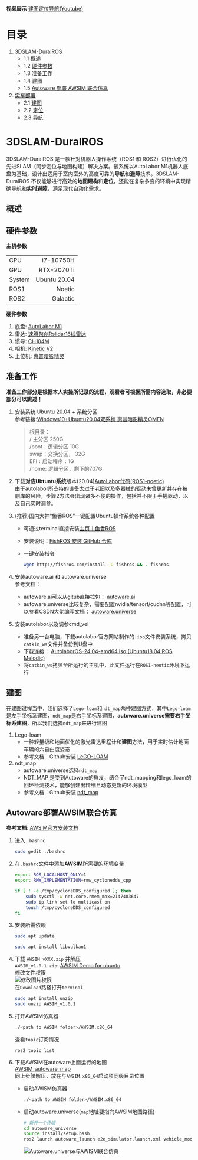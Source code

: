 **视频展示** [建图定位导航(Youtube)](https://www.youtube.com/watch?v=1bbiSgneRYA)
# 目录
1. [3DSLAM-DuralROS](#1-3dslam-duralros)
   - 1.1 [概述](#11-概述)
   - 1.2 [硬件参数](#12-硬件参数)
   - 1.3 [准备工作](#13-准备工作)
   - 1.4 [建图](#14-建图)
   - 1.5 [Autoware 部署 AWSIM 联合仿真](#15-autoware-部署-awsim联合仿真)
2. [实车部署](#2-实车部署)
   - 2.1 [建图](#21-实车建图)
   - 2.2 [定位](#22-实车定位)
   - 2.3 [导航](#23-实车导航)




# 3DSLAM-DuralROS
3DSLAM-DuralROS 是一款针对机器人操作系统（ROS1 和 ROS2）进行优化的先进SLAM（同步定位与地图构建）解决方案。该系统以AutoLabor M1机器人底盘为基础，设计出适用于室内室外的高度可靠的**导航**和**避障**技术。3DSLAM-DuralROS 不仅能够进行高效的**地图建构**和**定位**，还能在复杂多变的环境中实现精确导航和**实时避障**，满足现代自动化需求。

## 概述


## 硬件参数

**主机参数**

<table>
 <tr>
    <td>CPU</td>
    <td align="right">i7-10750H</td>
  </tr>
  <tr>
    <td>GPU</td>
    <td align="right">RTX-2070Ti</td>
  </tr>
  <tr>
    <td>System</td>
    <td align="right">Ubuntu 20.04</td>
  </tr>
  <tr>
    <td>ROS1</td>
    <td align="right">Noetic</td>
  </tr>
  <tr>
    <td>ROS2</td>
    <td align="right">Galactic</td>
  </tr>
</table>

**硬件参数**
1. 底盘: [AutoLabor M1](http://www.autolabor.com.cn/usedoc/m1/navigationKit/receivingGuide/inspection "AutoLabor底盘使用手册")
2. 雷达: [速腾聚创Rslidar16线雷达](https://gitee.com/xiaoxinslam/ros_rslidar "rslidar16-Gitee仓库")
3. 惯导: [CH104M](https://github.com/hipnuc/products/tree/master "hipnuc-CH104M-Github仓库")
4. 相机: [Kinetic V2](https://learn.microsoft.com/en-us/windows/apps/design/devices/kinect-for-windows "Kinetic V2 for windows")
5. 上位机: [惠普暗影精灵](https://www.omen.com/cn/zh/laptops.html "HP-OMEN官网")

## 准备工作
  **准备工作部分是根据本人实操所记录的流程，观看者可根据所需内容选取，非必要部分可以跳过！**
1. 安装系统 Ubuntu 20.04 + 系统分区</br>
   参考链接:[Windows10+Ubuntu20.04双系统 惠普暗影精灵OMEN](https://blog.csdn.net/Robert_Q/article/details/115842915)
      >根目录：</br> 
      / 主分区 250G </br> 
      /boot：逻辑分区 10G </br> 
      swap：交换分区， 32G </br> 
      EFI：启动程序：1G </br> 
      /home: 逻辑分区，剩下的707G </br> 

2. 下载**对应Ubtuntu系统**版本(20.04)[AutoLabor代码(ROS1-noetic)](http://www.autolabor.com.cn/download)</br>
   由于autolabor所支持的设备太过于老旧以及多器械的驱动未曾更新并存在被删库的风险，步骤2方法会出现诸多不便的操作，包括并不限于手搓驱动，以及自己实时调参。
3. (推荐)国内大神“鱼香ROS”一键配置Ubuntu操作系统各种配置
   - 可通过terminal直接安装[主页｜鱼香ROS](https://fishros.org.cn/forum/topic/20/%E5%B0%8F%E9%B1%BC%E7%9A%84%E4%B8%80%E9%94%AE%E5%AE%89%E8%A3%85%E7%B3%BB%E5%88%97)
   - 安装说明：[FishROS 安装 GitHub 仓库](https://github.com/fishros/install)

    - 一键安装指令
    
        ```bash
        wget http://fishros.com/install -O fishros && . fishros
        ```
4. 安装autoware.ai 和 autoware.universe</br>
   参考文档：
   - autoware.ai可以从gitub直接拉包： [autoware.ai](https://github.com/autowarefoundation/autoware_ai)
   - autoware.universe比较复杂，需要配置nvidia/tensort/cudnn等配置，可以参看CSDN大佬编写文档： [autoware.universe](https://blog.csdn.net/zardforever123/article/details/132528899)
5. 安装autolabor以及调参cmd_vel
   - 准备另一台电脑，下载autolabor官方网站制作的`.iso`文件安装系统，拷贝`catkin_ws`文件并备份到U盘中
   - 下载连接： [AutolaborOS-24.04-amd64.iso (Ubuntu18.04 ROS Melodic)](http://www.autolabor.com.cn/download?hmsr=gwstastics&hmpl=os&hmcu=24.04)</br>
   - 将`catkin_ws`拷贝至所运行的主机中，此文件运行在`ROS1-neotic`环境下运行 

## 建图</br>
在建图过程当中，我们选择了`Lego-loam`和`ndt_map`两种建图方式，其中`Lego-loam`是左手坐标系建图，`ndt_map`是右手坐标系建图，**autoware.universe需要右手坐标系建图**，所以我们选择`ndt_map`来进行建图
1. Lego-loam</br>
    - 一种轻量级和地面优化的激光雷达里程计和**建图**方法，用于实时估计地面车辆的六自由度姿态
    - 参考文档：Github安装 [LeGO-LOAM](https://github.com/RobustFieldAutonomyLab/LeGO-LOAM)
2. ndt_map</br>
    - autoware.universe选择`ndt_map`
    - NDT_MAP 是受到Autoware的启发，结合了ndt_mapping和lego_loam的回环检测技术，能够创建出精细且动态更新的环境模型
    -  参考文档：Github安装 [ndt_map](https://github.com/jyakaranda/ndt_map)


## Autoware部署AWSIM联合仿真
   **参考文档**: [AWSIM官方安装文档](https://github.com/tier4/AWSIM/blob/v1.0.1/docs/GettingStarted/QuickStartDemo/index.md)

1. 进入 `.bashrc` 
    ```bash
    sudo gedit ./bashrc

2. 在`.bashrc`文件中添加**AWSIM**所需要的环境变量
    ```bash
    export ROS_LOCALHOST_ONLY=1
    export RMW_IMPLEMENTATION=rmw_cyclonedds_cpp
    
    if [ ! -e /tmp/cycloneDDS_configured ]; then
        sudo sysctl -w net.core.rmem_max=2147483647
        sudo ip link set lo multicast on
        touch /tmp/cycloneDDS_configured
    fi
3. 安装所需依赖
   ```bash
   sudo apt update
   ```
   ```bash
   sudo apt install libvulkan1
   ````
4. 下载 `AWSIM_vXXX.zip` 并解压</br>
   `AWSIM_v1.0.1.zip`: [AWSIM Demo for ubuntu](https://github.com/tier4/AWSIM/releases/download/v1.0.1/AWSIM_v1.0.1.zip)</br>
   修改文件权限</br>
   ![修改图片权限](https://github.com/tier4/AWSIM/raw/v1.0.1/docs/GettingStarted/QuickStartDemo/Image_1.png)</br>
   在`Download`路径打开`terminal`
   ```bash
   sudo apt install unzip
   sudo unzip AWSIM_v1.0.1
   ```
5. 打开AWSIM仿真器
   ```bash
   ./<path to AWSIM folder>/AWSIM.x86_64
   ```
   查看`topic`订阅情况
   ```
   ros2 topic list
   ```
6. 下载AWSIM在autoware上面运行的地图</br>
     [AWSIM_autoware_map](https://github.com/tier4/AWSIM/releases/download/v1.0.0/nishishinjuku_autoware_map.zip)</br>
     同上步骤解压，放在与`AWSIM.x86_64`启动项同级目录位置

   - 启动AWISM仿真器
     ```bash
     ./<path to AWSIM folder>/AWSIM.x86_64
     ```

   - 启动autoware.universe(`map`地址要指向AWSIM地图路径)
     ```bash
     # 新开一个终端
     cd autoware_universe
     source install/setup.bash
     ros2 launch autoware_launch e2e_simulator.launch.xml vehicle_model:=sample_vehicle sensor_model:=awsim_sensor_kit map_path:=<your mapfile location>
     ```
     ![Autoware.universe与AWISM联合仿真](https://github.com/tier4/AWSIM/raw/v1.0.1/docs/GettingStarted/QuickStartDemo/Image_Initial.png)</br>


